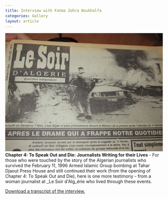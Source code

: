 ```yaml
---
title: Interview with Fatma Zohra Boukhalfa
categories: Gallery
layout: article
---
```

![](/assets/img/algeria-2013-last-pictures-on-this-trip-007.jpg) **Chapter 4: To Speak Out and Die: Journalists Writing for their Lives** - For those who were touched by the story of the Algerian journalists who survived the February 11, 1996 Armed Islamic Group bombing at Tahar Djaout Press House and still continued their work (from the opening of Chapter 4: To Speak Out and Die), here is one more testimony - from a woman journalist at _Le Soir d'Alg_érie who lived through these events.

[Download a transcript of the interview.](/assets/files/transcript-Algeria-Fatma-Zohra-Boukhalfa-final.pdf)






